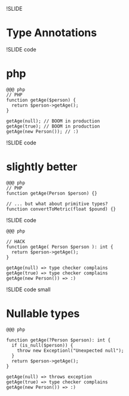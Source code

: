 !SLIDE 

# Type Annotations

!SLIDE code

# php
  
    @@@ php 
    // PHP
    function getAge($person) {
      return $person->getAge();
    }

    getAge(null); // BOOM in production
    getAge(true); // BOOM in production
    getAge(new Person()); // :)

!SLIDE code

# slightly better

    @@@ php 
    // PHP
    function getAge(Person $person) {}

    // ... but what about primitive types?
    function convertToMetric(float $pound) {}

!SLIDE code

    @@@ php

    // HACK
    function getAge( Person $person ): int {
      return $person->getAge();
    }

    getAge(null) => type checker complains 
    getAge(true) => type checker complains
    getAge(new Person()) => :) 

!SLIDE code small

# Nullable types

    @@@ php

    function getAge(?Person $person): int {
      if (is_null($person)) {
        throw new Exceptionl("Unexpected null");
      }
      return $person->getAge();
    }

    getAge(null) => throws exception
    getAge(true) => type checker complains
    getAge(new Person()) => :)
